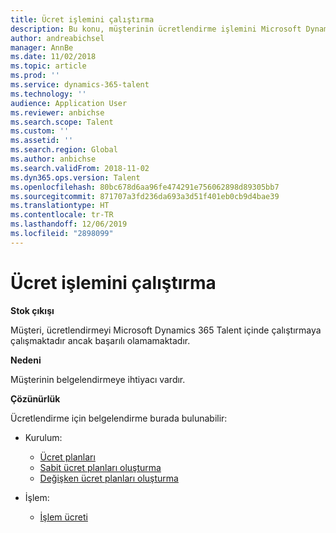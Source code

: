 ```yaml
---
title: Ücret işlemini çalıştırma
description: Bu konu, müşterinin ücretlendirme işlemini Microsoft Dynamics 365 Talent içinde çalıştırmaya çalışması ancak başarılı olamaması sorunun çözümünü açıklar.
author: andreabichsel
manager: AnnBe
ms.date: 11/02/2018
ms.topic: article
ms.prod: ''
ms.service: dynamics-365-talent
ms.technology: ''
audience: Application User
ms.reviewer: anbichse
ms.search.scope: Talent
ms.custom: ''
ms.assetid: ''
ms.search.region: Global
ms.author: anbichse
ms.search.validFrom: 2018-11-02
ms.dyn365.ops.version: Talent
ms.openlocfilehash: 80bc678d6aa96fe474291e756062898d89305bb7
ms.sourcegitcommit: 871707a3fd236da693a3d51f401eb0cb9d4bae39
ms.translationtype: HT
ms.contentlocale: tr-TR
ms.lasthandoff: 12/06/2019
ms.locfileid: "2898099"
---
```

# <a name="run-the-compensation-process"></a>Ücret işlemini çalıştırma

**Stok çıkışı**

Müşteri, ücretlendirmeyi Microsoft Dynamics 365 Talent içinde çalıştırmaya çalışmaktadır ancak başarılı olamamaktadır.

**Nedeni**

Müşterinin belgelendirmeye ihtiyacı vardır.

**Çözünürlük**

Ücretlendirme için belgelendirme burada bulunabilir:

- Kurulum:

    - [Ücret planları](https://docs.microsoft.com/dynamics365/unified-operations/talent/compensation-plans)
    - [Sabit ücret planları oluşturma](https://docs.microsoft.com/dynamics365/unified-operations/talent/create-fixed-compensation-plans)
    - [Değişken ücret planları oluşturma](https://docs.microsoft.com/dynamics365/unified-operations/talent/create-variable-compensation-plans)

- İşlem:

    - [İşlem ücreti](https://docs.microsoft.com/dynamics365/unified-operations/talent/process-compensation)
